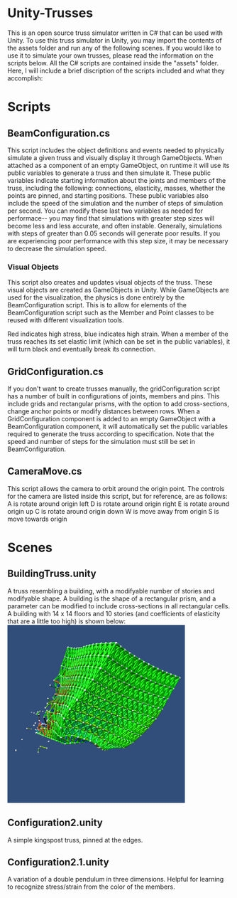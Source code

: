 # Unity-Trusses
This is an open source truss simulator written in C# that can be used with Unity. To use this truss simulator in Unity, you may import the contents of the assets folder and run any of the following scenes. If you would like to use it to simulate your own trusses, please read the information on the scripts below.
All the C# scripts are contained inside the "assets" folder. Here, I will include a brief discription of the scripts included and what they accomplish:
# Scripts
## BeamConfiguration.cs
This script includes the object definitions and events needed to physically simulate a given truss and visually display it through GameObjects. When attached as a component of an empty GameObject, on runtime it will use its public variables to generate a truss and then simulate it. These public variables indicate starting information about the joints and members of the truss, including the following: connections, elasticity, masses, whether the points are pinned, and starting positions. These public variables also include the speed of the simulation and the number of steps of simulation per second. You can modify these last two variables as needed for performace-- you may find that simulations with greater step sizes will become less and less accurate, and often instable. Generally, simulations with steps of greater than 0.05 seconds will generate poor results. If you are experiencing poor performance with this step size, it may be necessary to decrease the simulation speed.

### Visual Objects
This script also creates and updates visual objects of the truss. These visual objects are created as GameObjects in Unity. While GameObjects are used for the visualization, the physics is done entirely by the BeamConfiguration script. This is to allow for elements of the BeamConfiguration script such as the Member and Point classes to be reused with different visualization tools.

Red indicates high stress, blue indicates high strain. When a member of the truss reaches its set elastic limit (which can be set in the public variables), it will turn black and eventually break its connection. 
## GridConfiguration.cs
If you don't want to create trusses manually, the gridConfiguration script has a number of built in configurations of joints, members and pins. This include grids and rectangular prisms, with the option to add cross-sections, change anchor points or modify distances between rows. When a GridConfiguration component is added to an empty GameObject with a BeamConfiguration component, it will automatically set the public variables required to generate the truss according to specification. Note that the speed and number of steps for the simulation must still be set in BeamConfiguration. 
## CameraMove.cs
This script allows the camera to orbit around the origin point. The controls for the camera are listed inside this script, but for reference, are as follows:
A is rotate around origin left
D is rotate around origin right
E is rotate around origin up
C is rotate around origin down
W is move away from origin
S is move towards origin

# Scenes
## BuildingTruss.unity
A truss resembling a building, with a modifyable number of stories and modifyable shape. A building is the shape of a rectangular prism, and a parameter can be modified to include cross-sections in all rectangular cells. A building with 14 x 14 floors and 10 stories (and coefficients of elasticity that are a little too high) is shown below:\
![BuildingTruss](https://github.com/Hunter314/unity-trusses/blob/master/Truss.png?raw=true)
## Configuration2.unity
A simple kingspost truss, pinned at the edges.
## Configuration2.1.unity
A variation of a double pendulum in three dimensions. Helpful for learning to recognize stress/strain from the color of the members.

